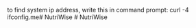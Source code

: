 to find system ip address, write this in command prompt: curl -4 ifconfig.me#   N u t r i W i s e  
 #   N u t r i W i s e  
 